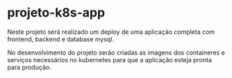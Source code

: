 # projeto-k8s-app
Neste projeto será realizado um deploy de uma aplicação completa com frontend, backend e database mysql.

No desenvolvimento do projeto serão criadas as imagens dos containeres e serviços necessários no kubernetes 
para que a aplicação esteja pronta para produção.
